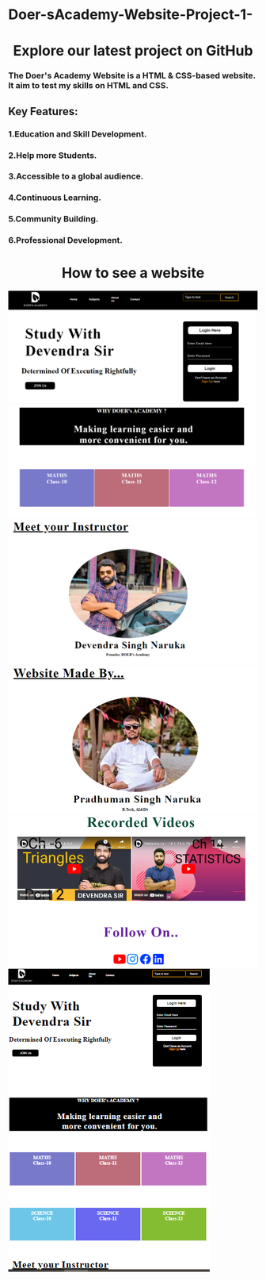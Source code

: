 # Doer-sAcademy-Website-Project-1-
<h1 align="center">Explore our latest project on GitHub</h1>
<p><h3>The Doer's Academy Website is a HTML & CSS-based website. It aim to test my skills on HTML and CSS.</h3></p>
<h2>Key Features:</h2>
<h3>1.Education and Skill Development.</h3>
<h3>2.Help more Students.</h3>
<h3>3.Accessible to a global audience.</h3>
<h3>4.Continuous Learning.</h3>
<h3>5.Community Building.</h3>
<h3>6.Professional Development.</h3>

<h1 align="center">How to see a website</h1>
<img src="firstpage.png">
<img src="secondpage.png">
<img src="thirdpage.png">
<img src="fourthpage.png">
<img src="fifthpage.png">
<img src="phoneview.png">

